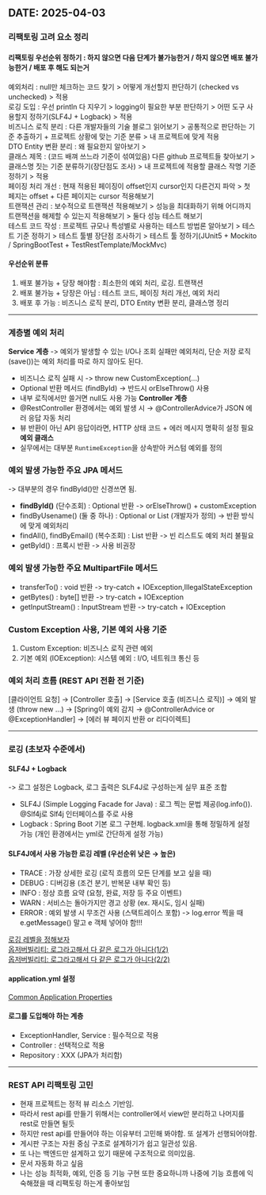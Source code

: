 ## DATE: 2025-04-03

### 리팩토링 고려 요소 정리

#### 리팩토링 우선순위 정하기 : 하지 않으면 다음 단계가 불가능한거 / 하지 않으면 배포 불가능한거 / 배포 후 해도 되는거

예외처리 : null만 체크하는 코드 찾기 > 어떻게 개선할지 판단하기 (checked vs unchecked) > 적용<br>
로깅 도입 : 우선 println 다 지우기 > logging이 필요한 부분 판단하기 > 어떤 도구 사용할지 정하기(SLF4J + Logback) > 적용<br>
비즈니스 로직 분리 : 다른 개발자들의 기술 블로그 읽어보기 > 공통적으로 판단하는 기준 추출하기 + 프로젝트 상황에 맞는 기준 분류 > 내 프로젝트에 맞게 적용<br>
DTO Entity 변환 분리 : 왜 필요한지 알아보기 ><br>
클래스 제목 : (코드 배껴 쓰느라 기준이 섞여있음) 다른 github 프로젝트들 찾아보기 > 클래스명 짓는 기준 분류하기(장단점도 조사) > 내 프로젝트에 적용할 클래스 작명 기준 정하기 > 적용<br>
페이징 처리 개선 : 현재 적용된 페이징이 offset인지 cursor인지 다른건지 파악 > 첫 페지는 offset + 다른 페이지는 cursor 적용해보기<br>
트랜잭션 관리 : 보수적으로 트랜잭션 적용해보기 > 성능을 최대화하기 위해 어디까지 트랜잭션을 해제할 수 있는지 적용해보기 > 둘다 성능 테스트 해보기<br>
테스트 코드 작성 : 프로젝트 규모나 특성별로 사용하는 테스트 방법론 알아보기 > 테스트 기준 정하기 > 테스트 툴별 장단점 조사하기 > 테스트 툴 정하기(JUnit5 + Mockito /
SpringBootTest + TestRestTemplate/MockMvc)

#### 우선순위 분류

1. 배포 불가능 + 당장 해야함 : 최소한의 예외 처리, 로깅. 트랜잭션
2. 배포 불가능 + 당장은 아님 : 테스트 코드, 페이징 처리 개선, 예외 처리
3. 배포 후 가능 : 비즈니스 로직 분리, DTO Entity 변환 분리, 클래스명 정리

---

### 계층별 예외 처리

**Service 계층**
-> 예외가 발생할 수 있는 I/O나 조회 실패만 예외처리, 단순 저장 로직(save())는 예외 처리를 따로 하지 않아도 된다.

- 비즈니스 로직 실패 시 -> throw new CustomException(...)
- Optional<T> 반환 메서드 (findById) → 반드시 orElseThrow() 사용
- 내부 로직에서만 쓸거면 null도 사용 가능
  **Controller 계층**
- @RestController 환경에서는 예외 발생 시 → @ControllerAdvice가 JSON 에러 응답 자동 처리
- 뷰 반환이 아닌 API 응답이라면, HTTP 상태 코드 + 에러 메시지 명확히 설정 필요
  **예외 클래스**
- 실무에서는 대부분 `RuntimeException`을 상속받아 커스텀 예외를 정의

### 예외 발생 가능한 주요 JPA 메서드

-> 대부분의 경우 findById()만 신경쓰면 됨.

- **findById()** (단수조회) : Optional<T> 반환 -> orElseThrow() + customException
- findByUsename() (둘 중 하나) : Optional or List<T> (개발자가 정의) -> 반환 방식에 맞게 예외처리
- findAll(), findByEmail() (복수조회) : List<T> 반환 -> 빈 리스트도 예외 처리 불필요
- getById() : 프록시 반환 -> 사용 비권장

### 예외 발생 가능한 주요 MultipartFile 메서드

- transferTo() : void 반환 -> try-catch + IOException,IllegalStateException
- getBytes() : byte[] 반환 -> try-catch + IOException
- getInputStream() : InputStream 반환 -> try-catch + IOException

### Custom Exception 사용, 기본 예외 사용 기준

1. Custom Exception: 비즈니스 로직 관련 예외
2. 기본 예외 (IOException): 시스템 예외 : I/O, 네트워크 통신 등

### 예외 처리 흐름 (REST API 전환 전 기준)

[클라이언트 요청]
→
[Controller 호출]
→
[Service 호출 (비즈니스 로직)]
→
예외 발생 (throw new ...)
→
[Spring이 예외 감지 → @ControllerAdvice or @ExceptionHandler]
→
[에러 뷰 페이지 반환 or 리다이렉트]

---

### 로깅 (초보자 수준에서)

#### SLF4J + Logback

-> 로그 설정은 Logback, 로그 출력은 SLF4J로 구성하는게 실무 표준 조합

- SLF4J (Simple Logging Facade for Java) : 로그 찍는 문법 제공(log.info()). @Slf4j로 Slf4j 인터페이스를 주로 사용
- Logback : Spring Boot 기본 로그 구현체. logback.xml을 통해 정밀하게 설정 가능 (개인 환경에서는 yml로 간단하게 설정 가능)

#### SLF4J에서 사용 가능한 로깅 레벨 (우선순위 낮은 → 높은)

- TRACE : 가장 상세한 로깅 (로직 흐름의 모든 단계를 보고 싶을 때)
- DEBUG : 디버깅용 (조건 분기, 반복문 내부 확인 등)
- INFO : 정상 흐름 요약 (요청, 완료, 저장 등 주요 이벤트)
- WARN : 서비스는 돌아가지만 경고 상황 (ex. 재시도, 임시 실패)
- ERROR : 예외 발생 시 무조건 사용 (스택트레이스 포함)
  -> log.error 찍을 때 e.getMessage() 말고 e 객체 넣어야 함!!!

[로깅 레벨을 정해보자](https://velog.io/@idonymyeon/%ED%8C%80-%EB%A1%9C%EA%B9%85-%EC%A0%84%EB%9E%B5-%EC%84%B8%EC%9A%B0%EA%B8%B0-prnri6hn)<br>
[옵저버빌리티: 로그라고해서 다 같은 로그가 아니다(1/2)](https://netmarble.engineering/observability-logging-a/)<br>
[옵저버빌리티: 로그라고해서 다 같은 로그가 아니다(2/2)](https://netmarble.engineering/observability-logging-b/)

#### application.yml 설정

[Common Application Properties](https://docs.spring.io/spring-boot/appendix/application-properties/index.html)

#### 로그를 도입해야 하는 계층

- ExceptionHandler, Service : 필수적으로 적용
- Controller : 선택적으로 적용
- Repository : XXX (JPA가 처리함)

---

### REST API 리팩토링 고민

- 현재 프로젝트는 정적 뷰 리소스 기반임.
- 따라서 rest api를 만들기 위해서는 controller에서 view만 분리하고 나머지를 rest로 만들면 될듯
- 하지만 rest api를 만들어야 하는 이유부터 고민해 봐야함. 또 설계가 선행되어야함.
- 게시판 구조는 자원 중심 구조로 설계하기가 쉽고 일관성 있음.
- 또 나는 백엔드만 설계하고 있기 때문에 구조적으로 의미있음.
- 문서 자동화 하고 싶음
- 나는 성능 최적화, 예외, 인증 등 기능 구현 또한 중요하니까 나중에 기능 흐름에 익숙해졌을 때 리팩토링 하는게 좋아보임